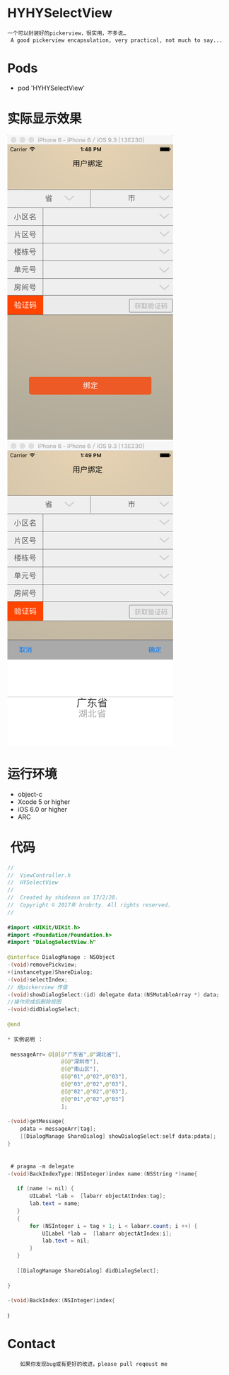 # HYHYSelectView
    一个可以封装好的pickerview，很实用，不多说…
     A good pickerview encapsulation, very practical, not much to say...
# Pods
- pod 'HYHYSelectView'

# 实际显示效果
  ![]( https://github.com/hrobrty/HYHYSelectView/raw/master/picture/one.png)   ![]( https://github.com/hrobrty/HYHYSelectView/raw/master/picture/tow.png)
 
 # 运行环境
 - object-c
 - Xcode 5 or higher
 - iOS 6.0 or higher
 - ARC
#  代码
 ``` java
 //
//  ViewController.h
//  HYSelectView
//
//  Created by shideasn on 17/2/28.
//  Copyright © 2017年 hrobrty. All rights reserved.
//

#import <UIKit/UIKit.h>
#import <Foundation/Foundation.h>
#import "DialogSelectView.h"

@interface DialogManage : NSObject
-(void)removePickview;
+(instancetype)ShareDialog;
-(void)selectIndex;
// 给pickerview 传值
-(void)showDialogSelect:(id) delegate data:(NSMutableArray *) data;
//操作完成后删除视图
-(void)didDialogSelect;

@end
 
 * 实例说明 ：
 
  messageArr= @[@[@"广东省",@"湖北省"],
                  @[@"深圳市"],
                  @[@"南山区"],
                  @[@"01",@"02",@"03"],
                  @[@"03",@"02",@"03"],
                  @[@"02",@"02",@"03"],
                  @[@"01",@"02",@"03"]
                  ];

-(void)getMessage{
     pdata = messageArr[tag];
     [[DialogManage ShareDialog] showDialogSelect:self data:pdata];
}


  # pragma -m delegate
-(void)BackIndexType:(NSInteger)index name:(NSString *)name{
    
    if (name != nil) {
        UILabel *lab =  [labarr objectAtIndex:tag];
        lab.text = name;
    }
    {
        for (NSInteger i = tag + 1; i < labarr.count; i ++) {
            UILabel *lab =  [labarr objectAtIndex:i];
            lab.text = nil;
        }
    }
    
    [[DialogManage ShareDialog] didDialogSelect];
    
}

-(void)BackIndex:(NSInteger)index{

｝
 
 
 ```
 
 # Contact
        如果你发现bug或有更好的改进，please pull reqeust me
 
